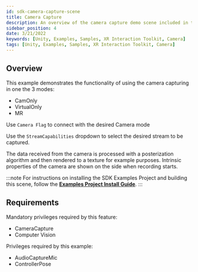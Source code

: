 ```yaml
---
id: sdk-camera-capture-scene
title: Camera Capture
description: An overview of the camera capture demo scene included in the Magic Leap 2 Examples Project, which uses Unity's XR Interaction Toolkit.
sidebar_position: 4
date: 3/21/2022
keywords: [Unity, Examples, Samples, XR Interaction Toolkit, Camera]
tags: [Unity, Examples, Samples, XR Interaction Toolkit, Camera]
---
```



## Overview

This example demonstrates the functionality of using the camera capturing in one the 3 modes:

- CamOnly
- VirtualOnly
- MR

Use `Camera Flag` to connect with the desired Camera mode

Use the `StreamCapabilities` dropdown to select the desired stream to be captured.

The data received from the camera is processed with a posterization algorithm and then rendered to a texture for example purposes. Intrinsic properties of the camera are shown on the side when recording starts.

:::note
For instructions on installing the SDK Examples Project and building this scene, follow the [**Examples Project Install Guide**](/versioned_docs/version-03-Jan-2023/guides/unity/sdk-example-scenes/sdk-install-setup.md).
:::

## Requirements

Mandatory privileges required by this feature:

- CameraCapture
- Computer Vision

Privileges required by this example:

- AudioCaptureMic
- ControllerPose
